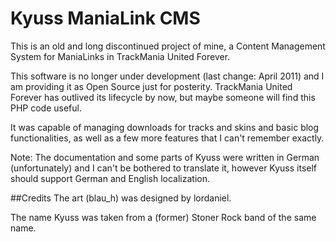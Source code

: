 # Kyuss ManiaLink CMS

This is an old and long discontinued project of mine, a Content Management System for ManiaLinks in TrackMania United Forever.

This software is no longer under development (last change: April 2011) and I am providing it as Open Source just for posterity.
TrackMania United Forever has outlived its lifecycle by now, but maybe someone will find this PHP code useful.

It was capable of managing downloads for tracks and skins and basic blog functionalities, as well as a few more features that
I can't remember exactly.

Note: The documentation and some parts of Kyuss were written in German (unfortunately) and I can't be bothered to translate it,
however Kyuss itself should support German and English localization.

##Credits
The art (blau_h) was designed by lordaniel.

The name Kyuss was taken from a (former) Stoner Rock band of the same name.
